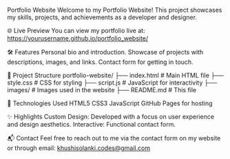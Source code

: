 Portfolio Website
Welcome to my Portfolio Website! 
This project showcases my skills, projects, and achievements as a developer and designer.

🌐 Live Preview
You can view my portfolio live at:
https://yourusername.github.io/portfolio_website/

🛠️ Features
Personal bio and introduction.
Showcase of projects with descriptions, images, and links.
Contact form for getting in touch.

📂 Project Structure
portfolio-website/
├── index.html       # Main HTML file
├── style.css        # CSS for styling
├── script.js        # JavaScript for interactivity
├── images/          # Images used in the website
├── README.md        # This file

🎨 Technologies Used
HTML5
CSS3
JavaScript
GitHub Pages for hosting

✨ Highlights
Custom Design: Developed with a focus on user experience and design aesthetics.
Interactive: Functional contact form.

📬 Contact
Feel free to reach out to me via the contact form on my website or through email:
khushisolanki.codes@gmail.com
